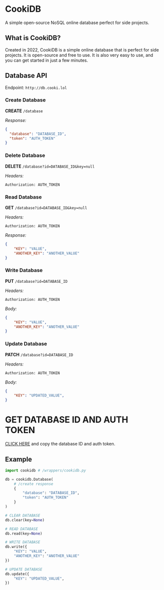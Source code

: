 # CookiDB
A simple open-source NoSQL online database perfect for side projects.

## What is CookiDB?
Created in 2022, CookiDB is a simple online database that is perfect for side projects. It is open-source and free to use. It is also very easy to use, and you can get started in just a few minutes.

## Database API
Endpoint: `http://db.cooki.lol`

### Create Database
**CREATE** `/database`

*Response:*
```json
{
  "database": "DATABASE_ID",
  "token": "AUTH_TOKEN"
}
```

### Delete Database
**DELETE** `/database?id=DATABASE_ID&key=null`

*Headers:*
```
Authorization: AUTH_TOKEN
```

### Read Database
**GET** `/database?id=DATABASE_ID&key=null`

*Headers:*
```
Authorization: AUTH_TOKEN
```

*Response:*
```json
{
    "KEY": "VALUE",
    "ANOTHER_KEY": "ANOTHER_VALUE"
}
```

### Write Database
**PUT** `/database?id=DATABASE_ID`

*Headers:*
```
Authorization: AUTH_TOKEN
```

*Body:*
```json
{
    "KEY": "VALUE",
    "ANOTHER_KEY": "ANOTHER_VALUE"
}
```

### Update Database
**PATCH** `/database?id=DATABASE_ID`

*Headers:*
```
Authorization: AUTH_TOKEN
```

*Body:*
```json
{
    "KEY": "UPDATED_VALUE",
}
```

# GET DATABASE ID AND AUTH TOKEN
[CLICK HERE](http://db.cooki.lol/create) and copy the database ID and auth token.

## Example
```py
import cookidb # /wrappers/cookidb.py

db = cookidb.Database(
    # /create response
    {
        "database": "DATABASE_ID",
        "token": "AUTH_TOKEN"
    }
)

# CLEAR DATABASE
db.clear(key=None)

# READ DATABASE
db.read(key=None)

# WRITE DATABASE
db.write({
    "KEY": "VALUE",
    "ANOTHER_KEY": "ANOTHER_VALUE"
})

# UPDATE DATABASE
db.update({
    "KEY": "UPDATED_VALUE",
})
```